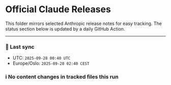 # Official Claude Releases

This folder mirrors selected Anthropic release notes for easy tracking.
The status section below is updated by a daily GitHub Action.


---

<!-- sync-status:start -->

### 🔄 Last sync
- UTC: `2025-09-28 00:40 UTC`
- Europe/Oslo: `2025-09-28 02:40 CEST`

### ℹ️ No content changes in tracked files this run

<!-- sync-status:end -->








































